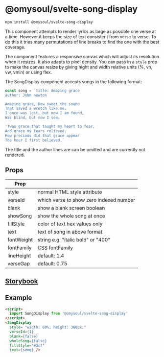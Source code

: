 # @omysoul/svelte-song-display

```bash
npm install @omysoul/svelte-song-display
```
This component attempts to render lyrics as large as possible one verse at a time.
However it keeps the size of text consistent from verse to verse. To do this it tries
many permutations of line breaks to find the one with the best coverage.

The component features a responsive canvas which will adjust its resolution when
it resizes. It also adapts to pixel density. You can pass in a `style` prop to make
the canvas resize by giving hight and width relative units (%, vh, vw, vmin) or using flex. 

The SongDisplay component accepts songs in the following format:

```javascript
const song = `title: Amazing grace 
author: John newton

Amazing grace, How sweet the sound
That saved a wretch like me.
I once was lost, but now I am found,
Was blind, but now I see.

'Twas grace that taught my heart to fear,
And grace my fears relieved.
How precious did that grace appear
The hour I first believed.`
```

The title and the author lines are can be omitted and are currently not rendered.

## Props

| Prop | |
| --- | --- |
| style | normal HTML style attribute |
| verseId | which verse to show zero indexed number |
| blank | show a blank screen boolean |
| showSong | show the whole song at once |
| fillStyle | color of text hex values only |
| text | text of song in above format | 
| fontWeight | string e.g. "italic bold" or "400" |
| fontFamily | CSS fontFamily |
| lineHeight | default: 1.4 |
| verseGap | default: 0.75 |


## [Storybook](https://ipfs.infura.io/ipfs/QmciYNTJzeKcEMWTYvNhcRErKvGVXMSbevvfgVhCLT7T2j/)

## Example

```html
<script>
  import SongDisplay from '@omysoul/svelte-song-display'
</script>
<SongDisplay
  style= "width: 60%; height: 360px;"
  verseId={1}
  blank={false}
  wholeSong={false}
  fillStyle="#3cf"
  text={song} />
```


